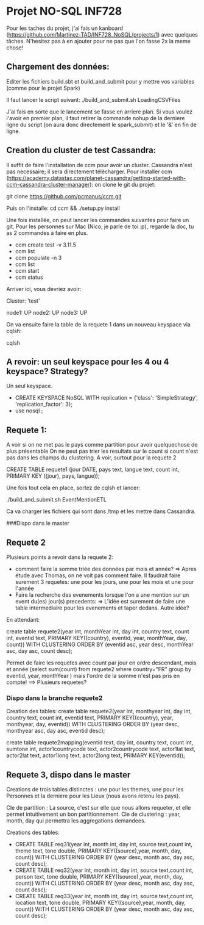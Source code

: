 # Projet NO-SQL INF728

Pour les taches du projet, j'ai fais un kanboard (https://github.com/Martinez-TAD/INF728_NoSQL/projects/1) avec quelques tâches.
N'hesitez pas à en ajouter pour ne pas que l'on fasse 2x la meme chose!


## Chargement des données:
Editer les fichiers build.sbt et build_and_submit pour y mettre vos variables (comme pour le projet Spark)

Il faut lancer le script suivant:
./build_and_submit.sh LoadingCSVFiles

J'ai fais en sorte que le lancement se fasse en arriere plan. Si vous voulez l'avoir en premier plan, il faut retirer la commande nohup de la derniere ligne du script (on aura donc directement le spark_submit) et le '&' en fin de ligne.

## Creation du cluster de test Cassandra:
Il suffit de faire l'installation de ccm pour avoir un cluster. Cassandra n'est pas necessaire; il sera directement télécharger.
Pour installer ccm (https://academy.datastax.com/planet-cassandra/getting-started-with-ccm-cassandra-cluster-manager):
on clone le git du projet:

git clone https://github.com/pcmanus/ccm.git

Puis on l'installe:
cd ccm && ./setup.py install


Une fois installée, on peut lancer les commandes suivantes pour faire un git. Pour les personnes sur Mac (Nico, je parle de toi :p), regarde la doc, tu as 2 commandes à faire en plus.

* ccm create test -v 3.11.5
* ccm list
* ccm populate -n 3
* ccm list
* ccm start
* ccm status

Arriver ici, vous devriez avoir:

Cluster: 'test'

node1: UP
node2: UP
node3: UP

On va ensuite faire la table de la requete 1 dans un nouveau keyspace via cqlsh:

cqlsh

## A revoir: un seul keyspace pour les 4 ou 4 keyspace? Strategy? 

Un seul keyspace.

* CREATE KEYSPACE NoSQL WITH replication = {'class': 'SimpleStrategy', 'replication_factor': 3};
* use nosql ;

## Requete 1:
A voir si on ne met pas le pays comme partition pour avoir quelquechose de plus présentable
On ne peut pas trier les resultats sur le count si count n'est pas dans les champs du clustering. A voir, surtout pour la requete 2

CREATE TABLE requete1 (jour DATE, pays text, langue text, count int, PRIMARY KEY ((jour), pays, langue));

Une fois tout cela en place, sortez de cqlsh et lancer:

./build_and_submit.sh EventMentionETL

Ca va charger les fichiers qui sont dans /tmp et les mettre dans Cassandra.

###Dispo dans le master

## Requete 2
Plusieurs points à revoir dans la requete 2:
 - comment faire la somme triée des données par mois et année?
   => Apres étude avec Thomas, on ne voit pas comment faire. 
   Il faudrait faire surement 3 requetes: une pour les jours, une pour les mois et une pour l'année
 - Faire la recherche des evenements lorsque l'on a une mention sur un event du(es)  jour(s) precedents:
   => L'idée est surement de faire une table intermediaire pour les evenements et taper dedans. Autre idée?

En attendant:

create table requete2(year int, monthYear int, day int, country text, count int, eventid text, PRIMARY KEY((country), eventid, year, monthYear, day, count)) WITH CLUSTERING ORDER BY (eventid asc, year desc, monthYear asc, day asc, count desc);

Permet de faire les requetes avec count par jour en ordre descendant, mois et année (select sum(count) from requete2 where country="FR" group by eventid, year, monthYear ) mais l'ordre de la somme n'est pas pris en compte!
==> Plusieurs requetes?

### Dispo dans la branche requete2

Creation des tables:
create table requete2(year int, monthyear int, day int, country text, count int, eventid text, PRIMARY KEY((country), year, monthyear, day, eventid)) WITH CLUSTERING ORDER BY (year desc, monthyear asc, day asc, eventid desc);

create table requete2mapping(eventid text, day int, country text, count int, sumtone int, actor1countrycode text, actor2countrycode text, actor1lat text, actor2lat text, actor1long text, actor2long text, PRIMARY KEY(eventid));  


## Requete 3, dispo dans le master
 Creations de trois tables distinctes : une pour les themes, une pour les Personnes et la derniere pour les Lieux (nous avons retenu les pays).
 
 Cle de partition : La source, c'est sur elle que nous allons requeter, et elle permet intuitivement un bon partitionnement.
 Cle de clustering : year, month, day qui permettra les aggregations demandees.
 
 Creations des tables:
- CREATE TABLE req31(year int, month int, day int, source text,count int, theme text, tone double, PRIMARY KEY((source),year, month, day, count)) WITH CLUSTERING ORDER BY (year desc, month asc, day asc, count desc);
- CREATE TABLE req32(year int, month int, day int, source text,count int, person text, tone double, PRIMARY KEY((source),year, month, day, count)) WITH CLUSTERING ORDER BY (year desc, month asc, day asc, count desc);
- CREATE TABLE req33(year int, month int, day int, source text,count int, location text, tone double, PRIMARY KEY((source),year, month, day, count)) WITH CLUSTERING ORDER BY (year desc, month asc, day asc, count desc);


